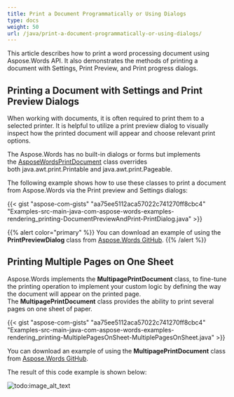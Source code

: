 ```yaml
---
title: Print a Document Programmatically or Using Dialogs
type: docs
weight: 50
url: /java/print-a-document-programmatically-or-using-dialogs/
---
```


This article describes how to print a word processing document using Aspose.Words API. It also demonstrates the methods of printing a document with Settings, Print Preview, and Print progress dialogs.
## **Printing a Document with Settings and Print Preview Dialogs**
When working with documents, it is often required to print them to a selected printer. It is helpful to utilize a print preview dialog to visually inspect how the printed document will appear and choose relevant print options.

The Aspose.Words has no built-in dialogs or forms but implements the [AsposeWordsPrintDocument](https://apireference.aspose.com/words/java/com.aspose.words/AsposeWordsPrintDocument) class overrides both java.awt.print.Printable and java.awt.print.Pageable.

The following example shows how to use these classes to print a document from Aspose.Words via the Print preview and Settings dialogs:

{{< gist "aspose-com-gists" "aa75ee5112aca57022c741270ff8cbc4" "Examples-src-main-java-com-aspose-words-examples-rendering_printing-DocumentPreviewAndPrint-PrintDialog.java" >}}

{{% alert color="primary" %}} You can download an example of using the **PrintPreviewDialog** class from [Aspose.Words GitHub](https://github.com/aspose-words/Aspose.Words-for-Java/blob/master/Examples/src/main/java/com/aspose/words/examples/rendering_printing/PrintPreviewDialog.java). {{% /alert %}} 
## **Printing Multiple Pages on One Sheet**
Aspose.Words implements the **MultipagePrintDocument** class, to fine-tune the printing operation to implement your custom logic by defining the way the document will appear on the printed page. The **MultipagePrintDocument** class provides the ability to print several pages on one sheet of paper.

{{< gist "aspose-com-gists" "aa75ee5112aca57022c741270ff8cbc4" "Examples-src-main-java-com-aspose-words-examples-rendering_printing-MultiplePagesOnSheet-MultiplePagesOnSheet.java" >}}

You can download an example of using the **MultipagePrintDocument** class from [Aspose.Words GitHub](https://github.com/aspose-words/Aspose.Words-for-Java/blob/master/Examples/src/main/java/com/aspose/words/examples/rendering_printing/MultipagePrintDocument.java). 


The result of this code example is shown below:

![todo:image_alt_text](/download/attachments/101122567/912869423)
